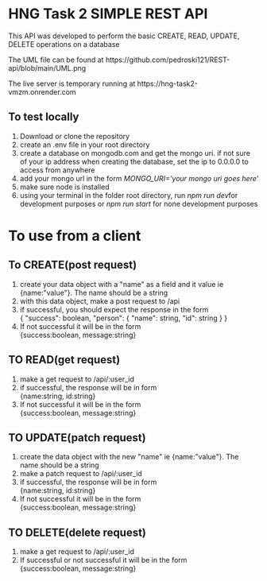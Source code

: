 # HNG Task 2 SIMPLE REST API
<p>This API was developed to perform the basic CREATE, READ, UPDATE, DELETE operations on a database<p/>
<p>The UML file can be found at https://github.com/pedroski121/REST-api/blob/main/UML.png </p>

<p>The live server is temporary running at https://hng-task2-vmzm.onrender.com</p>

<h2>To test locally</h2>
<ol>
  <li>Download or clone the repository</li>
  <li>create an .env file in your root directory</li>
  <li>create a database on mongodb.com and get the mongo uri. if not sure of your ip address when creating the database, set the ip to 0.0.0.0 to access from anywhere</li>
  <li>add your mongo url in the form <i>MONGO_URI='your mongo uri goes here'</i></li>
  <li>make sure node is installed </li>
  <li>using your terminal in the folder root directory, run <i>npm run dev</i>for development purposes or <i>npm run start</i> for none development purposes</li>
</ol>

<h1>To use from a client</h1>
<h2> To CREATE(post request)</h2>
<ol>
  <li>create your data object with a "name" as a field and it value ie {name:"value"}. The name should be a string</li>
  <li>with this data object, make a post request to /api</li>
  <li>if successful, you should expect the response in the form<br/> {
    "success": boolean,
    "person": {
        "name": string,
        "id": string
    }
}</li> 
<li>If not successful it will be in the form  <br/>{success:boolean, message:string}</li>
</ol>

<h2>TO READ(get request)</h2>
<ol>
  <li>make a get request to /api/:user_id</li>
  <li>if successful, the response will be in form <br/>{name:string, id:string}</li>
  <li>If not successful it will be in the form  <br/>{success:boolean, message:string}</li>
</ol>

<h2>TO UPDATE(patch request)</h2>
<ol>
  <li>create the data object with the new "name" ie {name:"value"}. The name should be a string</li>
  <li>make a patch request to /api/:user_id</li>
  <li>if successful, the response will be in form <br/>{name:string, id:string}</li>
  <li>If not successful it will be in the form  <br/>{success:boolean, message:string}</li>

</ol>

<h2>TO DELETE(delete request)</h2>
<ol>
    <li>make a get request to /api/:user_id</li>
  <li>If successful or not successful it will be in the form  <br/>{success:boolean, message:string}</li>
</ol>